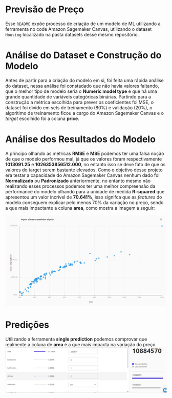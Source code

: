 # Previsão de Preço

Esse `README` expõe processo de criação de um modelo de ML utilizando a ferramenta no code Amazon Sagemaker Canvas, utilizando o dataset `Housing` localizado na pasta datasets desse mesmo repositório.

# Análise do Dataset e Construção do Modelo

Antes de partir para a criação do modelo em si, foi feita uma rápida análise do dataset, nessa análise foi constadado que não havia valores faltando, que o melhor tipo de modelo seria o **Numeric model type** e que há uma grande quantidade de variáveis categóricas binárias. Partindo para a construção a métrica escolhida para prever os coeficientes foi MSE, o dataset foi divido em sets de treinamento (80%) e validação (20%), o algoritimo de treinamento ficou a cargo do Amazon Sagemaker Canvas e o *target* escolhido foi a coluna **price**.

# Análise dos Resultados do Modelo

A princípo olhando as métricas **RMSE** e **MSE** podemos ter uma falsa noção de que o modelo performou mal, já que os valores foram respectivamente **1013091.25** e **1026353856512.000**, no entanto isso se deve fato de que os valores do target serem bastante elevados. Como o objetivo desse projeto era testar a capacidade do Amazon Sagemaker Canvas nenhum dado foi **Normalizado** ou **Padronizado** anteriormente, no entanto mesmo não realizando esses processos podemos ter uma melhor compreensão da performance do modelo olhando para a unidade de medida **R-squared** que apresentou um valor incrível de **70.641%**, isso signifca que as *features* do modelo conseguem explicar pelo menos 70% da variação no preço, sendo a que mais impactante a coluna **area**, como mostra a imagem a seguir:

![image](https://github.com/ycarotrindade/lab-aws-sagemaker-canvas-estoque/blob/main/assets/area_grafico.png)

# Predições

Utilizando a ferramenta **single prediction** podemos comprovar que realmente a coluna de **area** é a que mais impacta na variação do preço.
![image](assets\impacto.png)
